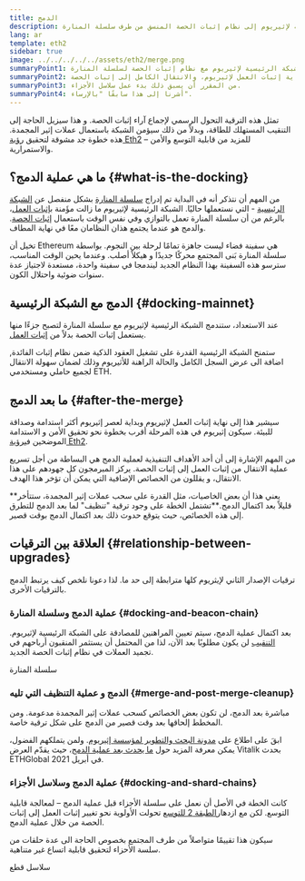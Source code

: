 ```yaml
---
title: الدمج
description: تعرف على عملية الدمج - عندما تنضم الشبكة الرئيسية لإثيريوم إلى نظام إثبات الحصة المنسق من طرف سلسلة المنارة.
lang: ar
template: eth2
sidebar: true
image: ../../../../../assets/eth2/merge.png
summaryPoint1: في نهاية المطاف، سوف تندمج الشبكة الرئيسية لإثيريوم مع نظام إثبات الحصة لسلسلة المنارة.
summaryPoint2: سيمثل هذا نهاية إثبات العمل لإثيريوم، والانتقال الكامل إلى إثبات الحصة.
summaryPoint3: من المقرر أن يسبق ذلك بدء عمل سلاسل الأجزاء.
summaryPoint4: أشرنا إلى هذا سابقًا "بالإرساء".
---
```


<UpgradeStatus dateKey="page-eth2-upgrades-merge-date">
  تمثل هذه الترقية التحول الرسمي لإجماع آراء إثبات الحصة. و هذا سيزيل الحاجة إلى التنقيب المستهلك للطاقة، وبدلاً من ذلك سيؤمن الشبكة باستعمال عملات إثير المجمدة. هذه خطوة جد مشوقة لتحقيق <a href="/eth2/vision/">رؤية Eth2</a> – للمزيد من قابلية التوسع والأمن والاستمرارية.
</UpgradeStatus>

## ما هي عملية الدمج؟ {#what-is-the-docking}

من المهم أن نتذكر أنه في البداية تم إدراج [سلسلة المنارة](/eth2/beacon-chain/) بشكل منفصل عن [الشبكة الرئيسية](/glossary/#mainnet) - التي نستعملها حاليًا. الشبكة الرئيسية لإثيريوم ما زالت مؤَمنة [بإثبات العمل](/developers/docs/consensus-mechanisms/pow/)، بالرغم من أن سلسلة المنارة تعمل بالتوازي وفي نفس الوقت باستعمال [إثبات الحصة](/developers/docs/consensus-mechanisms/pos/). والدمج هو عندما يجتمع هذان النظامان معًا في نهاية المطاف.

تخيل أن Ethereum هي سفينة فضاء ليست جاهزة تمامًا لرحلة بين النجوم. بواسطة سلسلة المنارة بَنى المجتمع محركًا جديدًا و هيكلاً أصلب. وعندما يحين الوقت المناسب، سترسو هذه السفينة بهذا النظام الجديد ليندمجا في سفينة واحدة، مستعدة لاجتياز عدة سنوات ضوئية واحتلال الكون.

## الدمج مع الشبكة الرئيسية {#docking-mainnet}

عند الاستعداد، ستندمج الشبكة الرئيسية لإثيريوم مع سلسلة المنارة لتصبح جزءًا منها يستعمل إثبات الحصة بدلاً من [إثبات العمل](/developers/docs/consensus-mechanisms/pow/).

ستمنح الشبكة الرئيسية القدرة على تشغيل العقود الذكية ضمن نظام إثبات الفائدة, اضافة الى عرض السجل الكامل والحالة الراهنة للأثيريوم وذلك لضمان سهولة الانتقال لجميع حاملي ومستخدمي ETH.

## ما بعد الدمج {#after-the-merge}

سيشير هذا إلى نهاية إثبات العمل لإثيريوم وبداية لعصر إثيريوم أكثر استدامة وصداقة للبيئة. سيكون إثيريوم في هذه المرحلة أقرب بخطوة نحو تحقيق الأمن و الاستدامة الموضحين في[رؤية Eth2](/eth2/vision/).

من المهم الإشارة إلى أن أحد الأهداف التنفيذية لعملية الدمج هي البساطة من أجل تسريع عملية الانتقال من إثبات العمل إلى إثبات الحصة. يركز المبرمجون كل جهودهم على هذا الانتقال، و يقللون من الخصائص الإضافية التي يمكن أن تؤخر هذا الهدف.

**يعني هذا أن بعض الخاصيات، مثل القدرة على سحب عملات إثير المجمدة، ستتأخر قليلاً بعد اكتمال الدمج.**تشتمل الخطة على وجود ترقية "تنظيف" لما بعد الدمج للتطرق إلى هذه الخصائص، حيث يتوقع حدوث ذلك بعد اكتمال الدمج بوقت قصير.

## العلاقة بين الترقيات {#relationship-between-upgrades}

ترقيات الإصدار الثاني لإيثريوم كلها مترابطة إلى حد ما. لذا دعونا نلخص كيف يرتبط الدمج بالترقيات الأخرى.

### عملية الدمج وسلسلة المنارة {#docking-and-beacon-chain}

بعد اكتمال عملية الدمج، سيتم تعيين المراهنين للمصادقة على الشبكة الرئيسية لإثيريوم. [التنقيب](/developers/docs/consensus-mechanisms/pow/mining/) لن يكون مطلوبًا بعد الآن، لذا من المحتمل أن يستثمر المنقبون أرباحهم في تجميد العملات في نظام إثبات الحصة الجديد.

<ButtonLink to="/eth2/beacon-chain/">
  سلسلة المنارة
</ButtonLink>

### الدمج و عملية التنظيف التي تليه {#merge-and-post-merge-cleanup}

مباشرة بعد الدمج، لن تكون بعض الخصائص كسحب عملات إثير المجمدة مدعومة. ومن المخطط إلحاقها بعد وقت قصير من الدمج على شكل ترقية خاصة.

ابقَ على اطلاع على [مدونة البحث والتطوير لمؤسسة إثيريوم](https://blog.ethereum.org/category/research-and-development/). ولمن يتملكهم الفضول، يمكن معرفة المزيد حول [ما يحدث بعد عملية الدمج](https://youtu.be/7ggwLccuN5s?t=101)، حيث يقدّم العرض Vitalik بحدث ETHGlobal في أبريل 2021.

### عملية الدمج وسلاسل الأجزاء {#docking-and-shard-chains}

كانت الخطة في الأصل أن نعمل على سلسلة الأجزاء قبل عملية الدمج – لمعالجة قابلية التوسع. لكن مع ازدهار[الطبقة 2 للتوسع](/developers/docs/scaling/#layer-2-scaling) تحولت الأولوية نحو تغيير إثبات العمل إلى إثبات الحصة من خلال عملية الدمج.

سيكون هذا تقييمًا متواصلاً من طرف المجتمع بخصوص الحاجة الى عدة حلقات من سلسة الأحزاء لتحقيق قابلية اتساع غير متناهية.

<ButtonLink to="/eth2/shard-chains/">
  سلاسل قطع
</ButtonLink>

